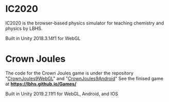 ﻿# IC2020
IC2020 is the browser-based physics simulator for teaching chemistry and physics by LBHS.

Built in Unity 2018.3.14f1 for WebGL

# Crown Joules

The code for the Crown Joules game is under the repository "[CrownJoules9WebGL](https://github.com/lbhs/IC2020/tree/CrownJoules9WebGL)" and "[CrownJoules9Android](https://github.com/lbhs/IC2020/tree/CrownJoules9Android)" See the finised game at **https://lbhs.github.io/Games/**

Built in Unity 2019.2.11f1 for WebGL, Android, and IOS
